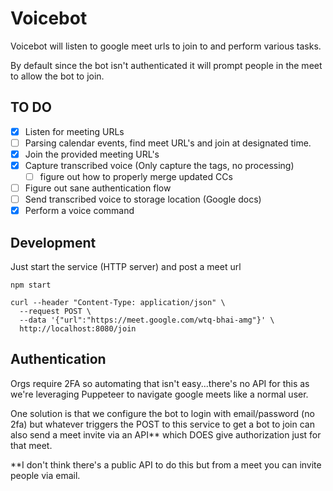 # Voicebot 

Voicebot will listen to google meet urls to join to and perform various tasks.

By default since the bot isn't authenticated it will prompt people in the meet to allow the bot to join.

## TO DO 

 - [x] Listen for meeting URLs
 - [ ] Parsing calendar events, find meet URL's and join at designated time. 
 - [x] Join the provided meeting URL's
 - [x] Capture transcribed voice (Only capture the <span> tags, no processing)
   - [ ] figure out how to properly merge updated CCs
 - [ ] Figure out sane authentication flow
 - [ ] Send transcribed voice to storage location (Google docs)
 - [x] Perform a voice command

## Development

Just start the service (HTTP server) and post a meet url

```
npm start

curl --header "Content-Type: application/json" \
  --request POST \
  --data '{"url":"https://meet.google.com/wtq-bhai-amg"}' \
  http://localhost:8080/join
```

## Authentication

Orgs require 2FA so automating that isn't easy...there's no API for this as we're leveraging Puppeteer to navigate google meets like a normal user. 

One solution is that we configure the bot to login with email/password (no 2fa) but whatever triggers the POST to this service to get a bot to join can also send a meet invite via an API** which DOES give authorization just for that meet. 

**I don't think there's a public API to do this but from a meet you can invite people via email.

